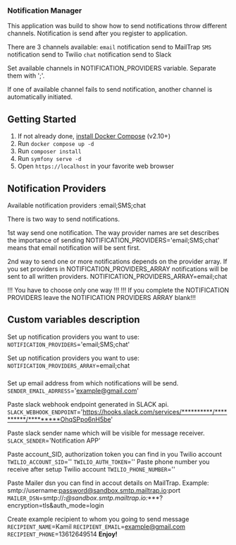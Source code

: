 ### Notification Manager

This application was build to show how to send notifications throw different channels.
Notification is send after you register to application.

There are 3 channels available:
`email` notification send to MailTrap
`SMS` notification send to Twilio
`chat` notification send to Slack

Set available channels in NOTIFICATION_PROVIDERS variable. Separate them with ';'.

If one of available channel fails to send notification, another channel is automatically initiated.

## Getting Started

1. If not already done, [install Docker Compose](https://docs.docker.com/compose/install/) (v2.10+)
2. Run `docker compose up -d` 
2. Run `composer install` 
3. Run `symfony serve -d` 
4. Open `https://localhost` in your favorite web browser

## Notification Providers
Available notification providers :email;SMS;chat

There is two way to send notifications.

1st way send one notification.
The way provider names are set describes the importance of sending
NOTIFICATION_PROVIDERS='email;SMS;chat' means that email notification will be sent first.

2nd way to send one or more notifications depends on the provider array.
If you set providers in NOTIFICATION_PROVIDERS_ARRAY notifications will be sent to all written providers.
NOTIFICATION_PROVIDERS_ARRAY=email;chat

!!! You have to choose only one way !!!
!!! If you complete the NOTIFICATION PROVIDERS leave the NOTIFICATION PROVIDERS ARRAY blank!!!

## Custom variables description

Set up notification providers you want to use:
`NOTIFICATION_PROVIDERS`='email;SMS;chat'

Set up notification providers you want to use:
`NOTIFICATION_PROVIDERS_ARRAY`=email;chat
###

Set up email address from which notifications will be send.
`SENDER_EMAIL_ADRRESS`='example@gmail.com'

Paste slack webhook endpoint generated in SLACK api.
`SLACK_WEBHOOK_ENDPOINT`='https://hooks.slack.com/services/**********/**********/*********OhqSPpo6nH5be'

Paste slack sender name which will be visible for message receiver.
`SLACK_SENDER`='Notification APP'

Paste account_SID, authorization token you can find in you Twilio account
`TWILIO_ACCOUNT_SID`=''
`TWILIO_AUTH_TOKEN`=''
Paste phone number you receive after setup Twilio account 
`TWILIO_PHONE_NUMBER`=''

Paste Mailer dsn you can find in accout details on MailTrap.
Example: smtp://username:password@sandbox.smtp.mailtrap.io:port
`MAILER_DSN`=smtp://*********:********@sandbox.smtp.mailtrap.io:****?encryption=tls&auth_mode=login

Create example recipient to whom you going to send message 
`RECIPIENT_NAME`=Kamil
`RECIPIENT_EMAIL`=example@gmail.com
`RECIPIENT_PHONE`=13612649514
**Enjoy!**
